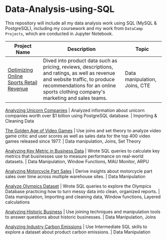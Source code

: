 # Data-Analysis-using-SQL

This repository will include all my data analysis work using SQL (MySQL & PostgreSQL), including my coursework and my work from <code>DataCamp Projects</code>, which are conducted in Jupyter Notebook.

Project Name    | Description   |  Topic
-------------   | ------------- | ------------------
[Optimizing Online Sports Retail Revenue](https://github.com/roxanaishere/Data-Analysis-using-SQL/tree/main/Optimizing%20Online%20Sports%20Retail%20Revenue) | Dived into product data such as pricing, reviews, descriptions, and ratings, as well as revenue and website traffic, to produce recommendations for an online sports clothing company's marketing and sales teams. | Data manipulation, Joins, CTE

[Analyzing Unicorn Companies](https://github.com/roxanaishere/Data-Analysis-using-SQL/blob/main/Analyzing%20Unicorn%20Companies/notebook.ipynb)   | Analyzed information about unicorn companies worth over $1 billion using PostgreSQL database. | Importing & Cleaning Data

[The Golden Age of Video Games](https://github.com/roxanaishere/Data-Analysis-using-SQL/blob/main/When%20Was%20the%20Golden%20Age%20of%20Video%20Games%3F/notebook.ipynb) | Use joins and set theory to analyze video game critic and user scores as well as sales data for the top 400 video games released since 1977. | Data manipulation, Joins, Set Theory

[Analyzing Key Metric in Business Data](https://github.com/roxanaishere/Data-Analysis-using-SQL/blob/main/Analyzing%20Key%20Metric%20in%20Business%20Data.sql) | Wrote SQL queries to calculate key metrics that businesses use to measure performance on real-world datasets. | Data Manipulation, Window Functions, MAU Monitor, ARPU

[Analyzing Motorcycle Part Sales](https://github.com/roxanaishere/Data-Analysis-using-SQL/blob/main/Analyzing%20Motorcycle%20Part%20Sales.ipynb) | Derive insights about motorcycle part sales over time across multiple warehouse sites. | Data Manipulation

[Analyze Olympics Dataset](https://github.com/roxanaishere/Data-Analysis-using-SQL/tree/main/Olympics%20Data%20Analysis)  | Wrote SQL queries to explore the Olympics Database practicing how to turn messy data into clean, organized reports. | Data manipulation, Importing and cleaning data, Window functions, Layered calculations

[Analyzing Historic Business](https://github.com/roxanaishere/Data-Analysis-using-SQL/blob/main/What%20and%20Where%20are%20the%20World's%20Oldest%20Businesses/notebook.ipynb) | Use joining techniques and manipulation tools to answer questions about historic businesses. | Data Manipulation, Joins

[Analyzing Industry Carbon Emissions](https://github.com/roxanaishere/Data-Analysis-using-SQL/blob/main/Analyzing%20Industry%20Carbon%20Emissions.ipynb) | Use Intermediate SQL skills to explore a dataset about product carbon emissions. | Data Manipulation
